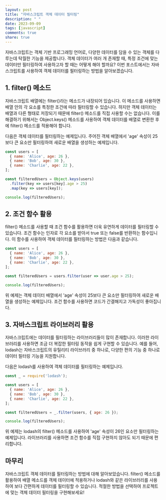 ```yaml
---
layout: post
title: "자바스크립트 객체 데이터 필터링"
description: " "
date: 2023-09-09
tags: [javascript]
comments: true
share: true
---
```


자바스크립트는 객체 기반 프로그래밍 언어로, 다양한 데이터를 담을 수 있는 객체를 다루는데 탁월한 기능을 제공합니다. 객체 데이터가 여러 개 존재할 때, 특정 조건에 맞는 데이터만 필터링하여 사용하고자 할 때는 어떻게 해야 할까요? 이번 포스트에서는 자바스크립트를 사용하여 객체 데이터를 필터링하는 방법을 알아보겠습니다.

## 1. filter() 메소드

자바스크립트 배열에는 filter()라는 메소드가 내장되어 있습니다. 이 메소드를 사용하면 배열 안의 각 요소를 특정한 조건에 따라 필터링할 수 있습니다. 하지만 객체 데이터는 배열과 다른 형태로 저장되기 때문에 filter() 메소드를 직접 사용할 수는 없습니다. 이를 해결하기 위해서는 Object.keys() 메소드를 사용하여 객체 데이터를 배열로 변환한 후에 filter() 메소드를 적용해야 합니다.

다음은 객체 데이터를 필터링하는 예제입니다. 주어진 객체 배열에서 'age' 속성이 25보다 큰 요소만 필터링하여 새로운 배열을 생성하는 예제입니다.

```javascript
const users = [
  { name: 'Alice', age: 26 },
  { name: 'Bob', age: 30 },
  { name: 'Charlie', age: 22 },
];

const filteredUsers = Object.keys(users)
  .filter(key => users[key].age > 25)
  .map(key => users[key]);

console.log(filteredUsers);
```

## 2. 조건 함수 활용

filter() 메소드를 사용할 때 조건 함수를 활용하면 더욱 유연하게 데이터를 필터링할 수 있습니다. 조건 함수는 인자로 각 요소를 받아서 true 또는 false를 반환하는 함수입니다. 이 함수를 사용하여 객체 데이터를 필터링하는 방법은 다음과 같습니다.

```javascript
const users = [
  { name: 'Alice', age: 26 },
  { name: 'Bob', age: 30 },
  { name: 'Charlie', age: 22 },
];

const filteredUsers = users.filter(user => user.age > 25);

console.log(filteredUsers);
```

위 예제는 객체 데이터 배열에서 'age' 속성이 25보다 큰 요소만 필터링하여 새로운 배열을 생성하는 예제입니다. 조건 함수를 사용하면 코드가 간결해지고 가독성이 좋아집니다.

## 3. 자바스크립트 라이브러리 활용

자바스크립트에는 데이터를 필터링하는 라이브러리들이 많이 존재합니다. 이러한 라이브러리를 사용하면 조금 더 복잡한 필터링 동작을 쉽게 구현할 수 있습니다. 예를 들어, lodash는 자바스크립트의 유틸리티 라이브러리 중 하나로, 다양한 편의 기능 중 하나로 데이터 필터링 기능을 지원합니다.

다음은 lodash를 사용하여 객체 데이터를 필터링하는 예제입니다.

```javascript
const _ = require('lodash');

const users = [
  { name: 'Alice', age: 26 },
  { name: 'Bob', age: 30 },
  { name: 'Charlie', age: 22 },
];

const filteredUsers = _.filter(users, { age: 26 });

console.log(filteredUsers);
```

위 예제는 lodash의 filter() 메소드를 사용하여 'age' 속성이 26인 요소만 필터링하는 예제입니다. 라이브러리를 사용하면 조건 함수를 직접 구현하지 않아도 되기 때문에 편리합니다.

## 마무리

자바스크립트 객체 데이터를 필터링하는 방법에 대해 알아보았습니다. filter() 메소드를 활용하여 배열 메소드를 객체 데이터에 적용하거나 lodash와 같은 라이브러리를 사용하여 보다 간편하게 데이터를 필터링할 수 있습니다. 적절한 방법을 선택하여 프로젝트에 맞는 객체 데이터 필터링을 구현해보세요!